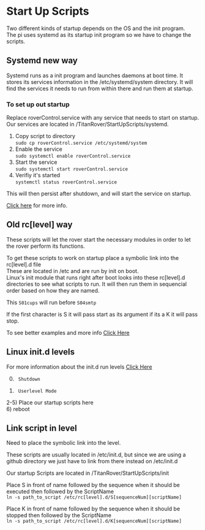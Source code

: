 # Start Up Scripts
Two different kinds of startup depends on the OS and the init program.  
The pi uses systemd as its startup init program so we have to change the scripts.  

## Systemd new way  

Systemd runs as a init program and launches daemons at boot time. It stores its services information in the /etc/systemd/system directory. It will find the services it needs to run from within there and run them at startup.  

### To set up out startup  
Replace roverControl.service with any service that needs to start on startup.  
Our services are located in /TitanRover/StartUpScripts/systemd.
  
1. Copy script to directory  
	```sudo cp roverControl.service /etc/systemd/system```  
2. Enable the service  
	```sudo systemctl enable roverControl.service```  
3. Start the service  
	```sudo systemctl start roverControl.service```  
4. Verifiy it's started  
	```systemctl status roverControl.service```  

This will then persist after shutdown, and will start the service on startup.  

[Click here](https://www.axllent.org/docs/view/nodejs-service-with-systemd/) for more info.  

## Old rc[level] way
These scripts will let the rover start the necessary modules in order to let the rover perform its functions.  

To get these scripts to work on startup place a symbolic link into the rc[level].d file  
These are located in /etc and are run by init on boot.  
Linux's init module that runs right after boot looks into these rc[level].d directories to see what scripts to run.  It will then run them in sequencial order based on how they are named. 

This ```S01cups``` will run before ```S04smtp```  

If the first character is S it will pass start as its argument if its a K it will pass stop.   

To see better examples and more info [Click Here](http://www.tldp.org/HOWTO/HighQuality-Apps-HOWTO/boot.html)  

## Linux init.d levels  

For more information about the init.d run levels [Click Here](http://www.tldp.org/LDP/sag/html/run-levels-intro.html)  

0) 		Shutdown  
1) 		Userlevel Mode  
2-5) 	Place our startup scripts here  
6) 		reboot  

## Link script in level  

Need to place the symbolic link into the level.  

These scripts are usually located in /etc/init.d, but since we are using a github directory we just have to link from there instead on /etc/init.d  

Our startup Scripts are located in /TitanRover/StartUpScripts/init


Place S in front of name followed by the sequence when it should be executed then followed by the ScriptName  
```ln -s path_to_script /etc/rc[level].d/S[sequenceNum][scriptName]```  

Place K in front of name followed by the sequence when it should be stopped then followed by the ScriptName  
```ln -s path_to_script /etc/rc[level].d/K[sequenceNum][scriptName]```  



